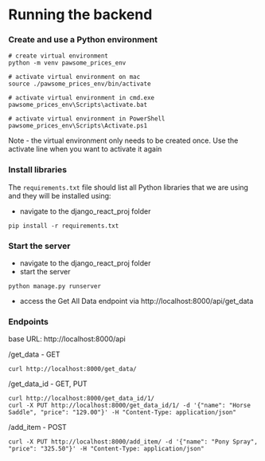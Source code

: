 # Running the backend

### Create and use a Python environment
```
# create virtual environment
python -m venv pawsome_prices_env

# activate virtual environment on mac
source ./pawsome_prices_env/bin/activate

# activate virtual environment in cmd.exe
pawsome_prices_env\Scripts\activate.bat

# activate virtual environment in PowerShell
pawsome_prices_env\Scripts\Activate.ps1
```
Note - the virtual environment only needs to be created once. Use the activate line when you want to activate it again

### Install libraries
The `requirements.txt` file should list all Python libraries that we are using and they will be installed using:
- navigate to the django_react_proj folder
```
pip install -r requirements.txt
```

### Start the server
- navigate to the django_react_proj folder
- start the server
```
python manage.py runserver
```
- access the Get All Data endpoint via http://localhost:8000/api/get_data

### Endpoints
base URL: http://localhost:8000/api

/get_data - GET
```
curl http://localhost:8000/get_data/
```
/get_data_id - GET, PUT
```
curl http://localhost:8000/get_data_id/1/
curl -X PUT http://localhost:8000/get_data_id/1/ -d '{"name": "Horse Saddle", "price": "129.00"}' -H "Content-Type: application/json"

```
/add_item - POST
```
curl -X PUT http://localhost:8000/add_item/ -d '{"name": "Pony Spray", "price": "325.50"}' -H "Content-Type: application/json"

```